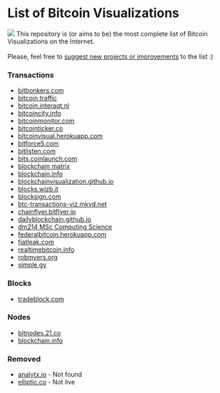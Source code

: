 # List of Bitcoin Visualizations
![](http://bitcoincity.info/tm.png)
This repository is (or aims to be) the most complete list of Bitcoin Visualizations on the Internet. <br/><br/>Please, feel free to [suggest new projects or improvements](https://github.com/micaman/BitcoinVisualizations/issues/new) to the list :)

### Transactions
- [bitbonkers.com](http://bitbonkers.com/)
- [bitcoin traffic](http://spottedmarley.com/thinkabout/bitcoin-traffic/)
- [bitcoin.interaqt.nl](http://bitcoin.interaqt.nl/)
- [bitcoincity.info](http://bitcoincity.info/)
- [bitcoinmonitor.com](https://www.bitcoinmonitor.com/)
- [bitcointicker.co](http://bitcointicker.co/transactions/)
- [bitcoinvisual.herokuapp.com](http://bitcoinvisual.herokuapp.com/)
- [bitforce5.com](http://bitforce5.com/)
- [bitlisten.com](http://www.bitlisten.com/)
- [bits.coinlaunch.com](http://bits.coinlaunch.com/)
- [blockchain matrix](http://www.gatherhelp.com/tests/matrix/)
- [blockchain.info](https://blockchain.info/unconfirmed-transactions)
- [blockchainvisualization.github.io](http://blockchainvisualization.github.io/)
- [blocks.wizb.it](https://blocks.wizb.it/)
- [blocksign.com](https://blocksign.com/bitcoinart)
- [btc-transactions-viz.mkvd.net](http://btc-transactions-viz.mkvd.net/)
- [chainflyer.bitflyer.jp](http://chainflyer.bitflyer.jp/)
- [dailyblockchain.github.io](http://dailyblockchain.github.io/)
- [dm214 MSc Computing Science](http://www.doc.ic.ac.uk/~dm214/dsi_coinobs/Web/Bitcoin/mempool.html)
- [federalbitcoin.herokuapp.com](https://federalbitcoin.herokuapp.com/)
- [fiatleak.com](http://fiatleak.com/)
- [realtimebitcoin.info](http://realtimebitcoin.info/)
- [robmyers.org](http://robmyers.org/blockchain-aesthetics/)
- [simple.gy](http://www.simple.gy/bitcoin/)


### Blocks
- [tradeblock.com](https://tradeblock.com/bitcoin/)

### Nodes
- [bitnodes.21.co](https://bitnodes.21.co/nodes/live-map/)
- [blockchain.info](https://blockchain.info/pt/nodes-globe)




### Removed
- [analytx.io](http://analytx.io/map) - Not found
- [elliptic.co](https://www.elliptic.co/bigbang-v1.html) - Not live
